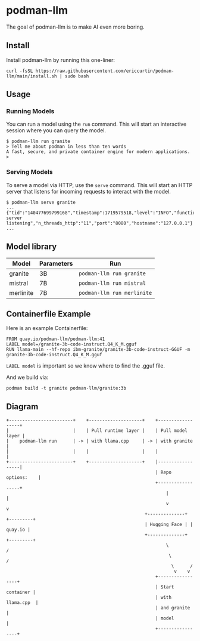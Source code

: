 # podman-llm

The goal of podman-llm is to make AI even more boring.

## Install

Install podman-llm by running this one-liner:

```
curl -fsSL https://raw.githubusercontent.com/ericcurtin/podman-llm/main/install.sh | sudo bash
```

## Usage

### Running Models

You can run a model using the `run` command. This will start an interactive session where you can query the model.

```
$ podman-llm run granite
> Tell me about podman in less than ten words
A fast, secure, and private container engine for modern applications.
>
```

### Serving Models

To serve a model via HTTP, use the `serve` command. This will start an HTTP server that listens for incoming requests to interact with the model.

```
$ podman-llm serve granite
...
{"tid":"140477699799168","timestamp":1719579518,"level":"INFO","function":"main","line":3793,"msg":"HTTP server listening","n_threads_http":"11","port":"8080","hostname":"127.0.0.1"}
...
```

## Model library

| Model              | Parameters | Run                            |
| ------------------ | ---------- | ------------------------------ |
| granite            | 3B         | `podman-llm run granite`       |
| mistral            | 7B         | `podman-llm run mistral`       |
| merlinite          | 7B         | `podman-llm run merlinite`     |

## Containerfile Example

Here is an example Containerfile:

```
FROM quay.io/podman-llm/podman-llm:41
LABEL model=/granite-3b-code-instruct.Q4_K_M.gguf
RUN llama-main --hf-repo ibm-granite/granite-3b-code-instruct-GGUF -m granite-3b-code-instruct.Q4_K_M.gguf
```

`LABEL model` is important so we know where to find the .gguf file.

And we build via:

```
podman build -t granite podman-llm/granite:3b
```

## Diagram

```
+------------------------+    +--------------------+    +------------------+
|                        |    | Pull runtime layer |    | Pull model layer |
|    podman-llm run      | -> | with llama.cpp     | -> | with granite     |
|                        |    |                    |    |                  |
+------------------------+    +--------------------+    |------------------|
                                                        | Repo options:    |
                                                        +------------------+
                                                            |          |
                                                            v          v
                                                    +--------------+ +---------+
                                                    | Hugging Face | | quay.io |
                                                    +--------------+ +---------+
                                                            \          /
                                                             \        /
                                                              \      /
                                                               v    v
                                                        +-----------------+
                                                        | Start container |
                                                        | with llama.cpp  |
                                                        | and granite     |
                                                        | model           |
                                                        +-----------------+
```

